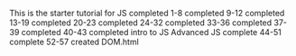 This is the starter tutorial for JS
completed 1-8
completed 9-12
completed 13-19
completed 20-23
completed 24-32
completed 33-36
completed 37-39
completed 40-43
completed intro to JS
Advanced JS
complete 44-51
complete 52-57
created DOM.html